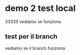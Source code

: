 # demo 2 test local

33333
vediamo se funziona


## test per il branch

vediamo se il branch funziona